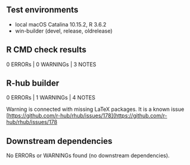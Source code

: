 ## Test environments

* local macOS Catalina 10.15.2, R 3.6.2
* win-builder (devel, release, oldrelease)

## R CMD check results

0 ERRORs | 0 WARNINGs | 3 NOTES

## R-hub builder

0 ERRORs | 1 WARNINGs | 4 NOTES

Warning is connected with missing LaTeX packages. It is a known issue
[https://github.com/r-hub/rhub/issues/178](https://github.com/r-hub/rhub/issues/178

## Downstream dependencies

No ERRORs or WARNINGs found (no downstream dependencies).
